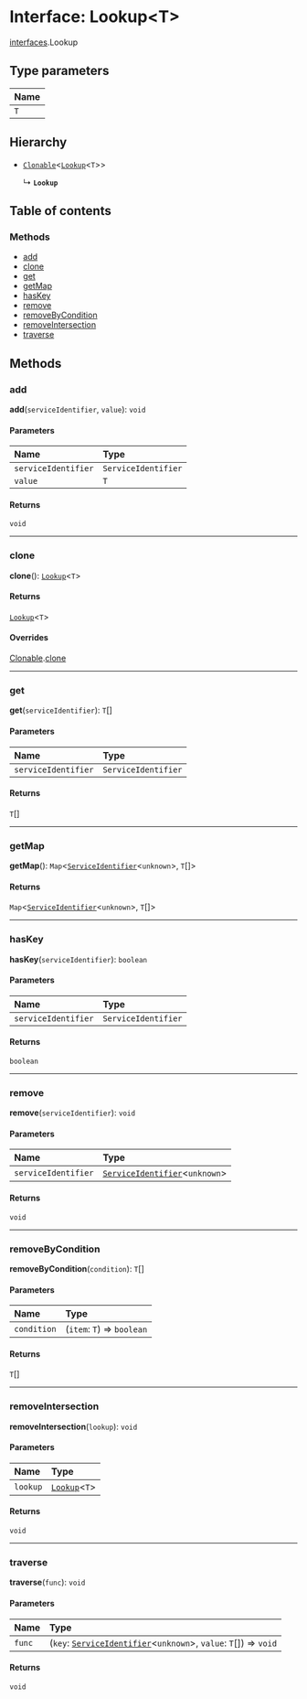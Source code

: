 # Interface: Lookup\<T>

[interfaces](/en/auto-docs/editor/modules/interfaces.md).Lookup

## Type parameters

| Name |
| :------ |
| `T` |

## Hierarchy

* [`Clonable`](/en/auto-docs/editor/interfaces/interfaces.Clonable.md)<[`Lookup`](/en/auto-docs/editor/interfaces/interfaces.Lookup.md)<`T`>>

  ↳ **`Lookup`**

## Table of contents

### Methods

* [add](/en/auto-docs/editor/interfaces/interfaces.Lookup.md#add)
* [clone](/en/auto-docs/editor/interfaces/interfaces.Lookup.md#clone)
* [get](/en/auto-docs/editor/interfaces/interfaces.Lookup.md#get)
* [getMap](/en/auto-docs/editor/interfaces/interfaces.Lookup.md#getmap)
* [hasKey](/en/auto-docs/editor/interfaces/interfaces.Lookup.md#haskey)
* [remove](/en/auto-docs/editor/interfaces/interfaces.Lookup.md#remove)
* [removeByCondition](/en/auto-docs/editor/interfaces/interfaces.Lookup.md#removebycondition)
* [removeIntersection](/en/auto-docs/editor/interfaces/interfaces.Lookup.md#removeintersection)
* [traverse](/en/auto-docs/editor/interfaces/interfaces.Lookup.md#traverse)

## Methods

### add

**add**(`serviceIdentifier`, `value`): `void`

#### Parameters

| Name | Type |
| :------ | :------ |
| `serviceIdentifier` | `ServiceIdentifier` |
| `value` | `T` |

#### Returns

`void`

***

### clone

**clone**(): [`Lookup`](/en/auto-docs/editor/interfaces/interfaces.Lookup.md)<`T`>

#### Returns

[`Lookup`](/en/auto-docs/editor/interfaces/interfaces.Lookup.md)<`T`>

#### Overrides

[Clonable](/en/auto-docs/editor/interfaces/interfaces.Clonable.md).[clone](/en/auto-docs/editor/interfaces/interfaces.Clonable.md#clone)

***

### get

**get**(`serviceIdentifier`): `T`\[]

#### Parameters

| Name | Type |
| :------ | :------ |
| `serviceIdentifier` | `ServiceIdentifier` |

#### Returns

`T`\[]

***

### getMap

**getMap**(): `Map`<[`ServiceIdentifier`](/en/auto-docs/editor/types/interfaces.ServiceIdentifier.md)<`unknown`>, `T`\[]>

#### Returns

`Map`<[`ServiceIdentifier`](/en/auto-docs/editor/types/interfaces.ServiceIdentifier.md)<`unknown`>, `T`\[]>

***

### hasKey

**hasKey**(`serviceIdentifier`): `boolean`

#### Parameters

| Name | Type |
| :------ | :------ |
| `serviceIdentifier` | `ServiceIdentifier` |

#### Returns

`boolean`

***

### remove

**remove**(`serviceIdentifier`): `void`

#### Parameters

| Name | Type |
| :------ | :------ |
| `serviceIdentifier` | [`ServiceIdentifier`](/en/auto-docs/editor/types/interfaces.ServiceIdentifier.md)<`unknown`> |

#### Returns

`void`

***

### removeByCondition

**removeByCondition**(`condition`): `T`\[]

#### Parameters

| Name | Type |
| :------ | :------ |
| `condition` | (`item`: `T`) => `boolean` |

#### Returns

`T`\[]

***

### removeIntersection

**removeIntersection**(`lookup`): `void`

#### Parameters

| Name | Type |
| :------ | :------ |
| `lookup` | [`Lookup`](/en/auto-docs/editor/interfaces/interfaces.Lookup.md)<`T`> |

#### Returns

`void`

***

### traverse

**traverse**(`func`): `void`

#### Parameters

| Name | Type |
| :------ | :------ |
| `func` | (`key`: [`ServiceIdentifier`](/en/auto-docs/editor/types/interfaces.ServiceIdentifier.md)<`unknown`>, `value`: `T`\[]) => `void` |

#### Returns

`void`
